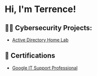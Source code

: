<h1>Hi, I'm Terrence!

<h2>👨‍💻 Cybersecurity Projects:</h2>

- [Active Directory Home Lab]([https://github.com/joshmadakor1/Algorithms-Practice](https://github.com/rosewoodcloud/ActiveDirectoryLab/blob/main/README.md))

<h2>📄 Certifications</h2>

- [Google IT Support Professional](https://www.coursera.org/account/accomplishments/specialization/2L6WLY6E3QXR)



<!--
**rosewoodcloud/rosewoodcloud** is a ✨ _special_ ✨ repository because its `README.md` (this file) appears on your GitHub profile.

Here are some ideas to get you started:

- 🔭 I’m currently working on ...
- 🌱 I’m currently learning ...
- 👯 I’m looking to collaborate on ...
- 🤔 I’m looking for help with ...
- 💬 Ask me about ...
- 📫 How to reach me: ...
- 😄 Pronouns: ...
- ⚡ Fun fact: ...
-->
